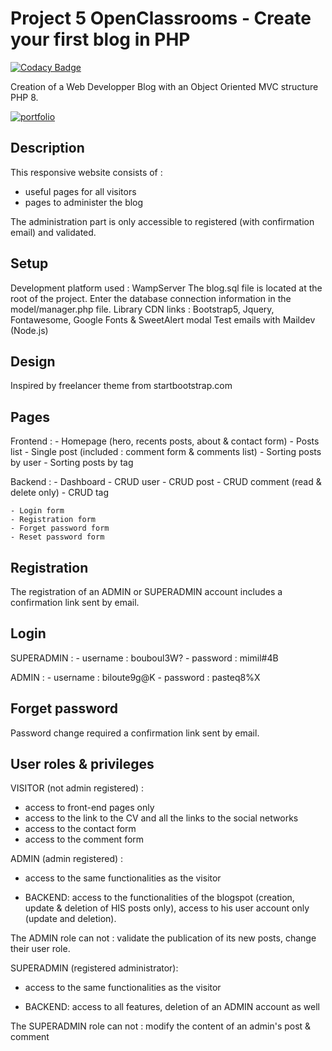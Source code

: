 # Project 5 OpenClassrooms - Create your first blog in PHP

[![Codacy Badge](https://app.codacy.com/project/badge/Grade/8d5431b3fdef4d8a80e5a1ceee24302b)](https://www.codacy.com/gh/aerial978/blog/dashboard?utm_source=github.com&amp;utm_medium=referral&amp;utm_content=aerial978/blog&amp;utm_campaign=Badge_Grade)

Creation of a Web Developper Blog with an Object Oriented MVC structure PHP 8.

[![portfolio](https://img.shields.io/badge/my_blog-000?style=for-the-badge&logo=ko-fi&logoColor=white)]()

## Description

This responsive website consists of :

- useful pages for all visitors
- pages to administer the blog

The administration part is only accessible to registered (with confirmation email) and
validated.

## Setup

Development platform used : WampServer
The blog.sql file is located at the root of the project.
Enter the database connection information in the model/manager.php file.
Library CDN links : Bootstrap5, Jquery, Fontawesome, Google Fonts & SweetAlert modal
Test emails with Maildev (Node.js)

## Design

Inspired by freelancer theme from startbootstrap.com

## Pages

Frontend :
    - Homepage (hero, recents posts, about & contact form)
    - Posts list
    - Single post (included : comment form & comments list)
    - Sorting posts by user
    - Sorting posts by tag

Backend :
    - Dashboard
    - CRUD user
    - CRUD post
    - CRUD comment (read & delete only)
    - CRUD tag

    - Login form
    - Registration form
    - Forget password form
    - Reset password form

## Registration

The registration of an ADMIN or SUPERADMIN account includes a confirmation link sent by email.

## Login

SUPERADMIN :
    - username : bouboul3W?
    - password : mimil#4B

ADMIN : 
    - username : biloute9g@K
    - password : pasteq8%X

## Forget password

Password change required a confirmation link sent by email.

## User roles & privileges

VISITOR (not admin registered) : 

- access to front-end pages only
- access to the link to the CV and all the links to the social networks
- access to the contact form
- access to the comment form 

ADMIN (admin registered) :

- access to the same functionalities as the visitor

- BACKEND:
access to the functionalities of the blogspot (creation, update & deletion of HIS posts only),
access to his user account only (update and deletion).

The ADMIN role can not :
validate the publication of its new posts,
change their user role.

SUPERADMIN (registered administrator):

- access to the same functionalities as the visitor

- BACKEND:
access to all features, deletion of an ADMIN account as well

The SUPERADMIN role can not :
modify the content of an admin's post & comment






